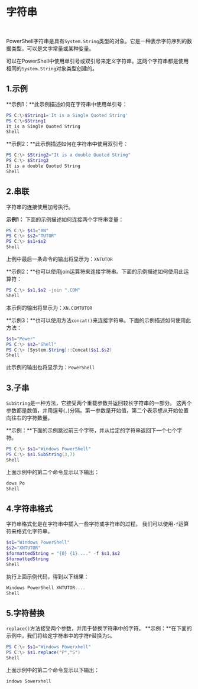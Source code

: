 # 字符串

​

PowerShell字符串是具有`System.String`类型的对象。它是一种表示字符序列的数据类型，可以是文字常量或某种变量。

可以在PowerShell中使用单引号或双引号来定义字符串。这两个字符串都是使用相同的`System.String`对象类型创建的。

## 1.示例

**示例1：**此示例描述如何在字符串中使用单引号：

```powershell
PS C:\>$String1='It is a Single Quoted String'  
PS C:\>$String1  
It is a Single Quoted String
Shell
```

**示例2：**此示例描述如何在字符串中使用双引号：

```powershell
PS C:\> $String2="It is a double Quoted String"  
PS C:\> $String2  
It is a double Quoted String
Shell
```

## 2.串联

字符串的连接使用加号执行。

**示例1：** 下面的示例描述如何连接两个字符串变量：

```powershell
PS C:\> $s1="XN"  
PS C:\> $s2="TUTOR"  
PS C:\> $s1+$s2
Shell
```

上例中最后一条命令的输出将显示为：`XNTUTOR`

**示例2：**也可以使用join运算符来连接字符串。下面的示例描述如何使用此运算符：

```powershell
PS C:\> $s1,$s2 -join ".COM"
Shell
```

本示例的输出将显示为：`XN.COMTUTOR`

**示例3：**也可以使用方法`concat()`来连接字符串。下面的示例描述如何使用此方法：

```powershell
$s1="Power"  
PS C:\> $s2="Shell"  
PS C:\> [System.String]::Concat($s1,$s2)
Shell
```

此示例的输出也将显示为：`PowerShell`

## 3.子串

`SubString`是一种方法，它接受两个重载参数并返回较长字符串的一部分。 这两个参数都是数值，并用逗号(`,`)分隔。第一参数是开始值，第二个表示想从开始位置向往右的字符数量。

**示例：**下面的示例跳过前三个字符，并从给定的字符串返回下一个七个字符。

```powershell
PS C:\> $s1="Windows PowerShell"  
PS C:\> $s1.SubString(3,7)
Shell
```

上面示例中的第二个命令显示以下输出：

```powershell
dows Po
Shell
```

## 4.字符串格式

字符串格式化是在字符串中插入一些字符或字符串的过程。 我们可以使用`-f`运算符来格式化字符串。

```powershell
$s1="Windows PowerShell"  
$s2="XNTUTOR"  
$formattedString = "{0} {1}...." -f $s1,$s2  
$formattedString
Shell
```

执行上面示例代码，得到以下结果：

```powershell
Windows PowerShell XNTUTOR....
Shell
```

## 5.字符替换

`replace()`方法接受两个参数，并用于替换字符串中的字符。
**示例：**在下面的示例中，我们将给定字符串中的字符`P`替换为`S`。

```powershell
PS C:\> $s1="Windows Powerxhell"  
PS C:\> $s1.replace("P","S")
Shell
```

上面示例中的第二个命令显示以下输出：

```powershell
indows Sowerxhell
```
